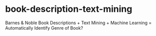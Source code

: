 book-description-text-mining
============================

Barnes &amp; Noble Book Descriptions + Text Mining + Machine Learning = Automatically Identify Genre of Book?
